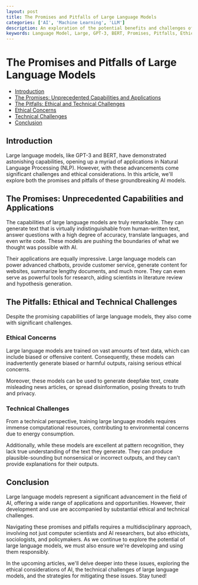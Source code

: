 ```yaml
---
layout: post
title: The Promises and Pitfalls of Large Language Models
categories: ['AI', 'Machine Learning', 'LLM']
description: An exploration of the potential benefits and challenges of large language models, from their incredible capabilities to the ethical considerations they raise.
keywords: Language Model, Large, GPT-3, BERT, Promises, Pitfalls, Ethics, AI
---
```

# The Promises and Pitfalls of Large Language Models

- [Introduction](#introduction)
- [The Promises: Unprecedented Capabilities and Applications](#the-promises-unprecedented-capabilities-and-applications)
- [The Pitfalls: Ethical and Technical Challenges](#the-pitfalls-ethical-and-technical-challenges)
- [Ethical Concerns](#ethical-concerns)
- [Technical Challenges](#technical-challenges)
- [Conclusion](#conclusion)

## Introduction
Large language models, like GPT-3 and BERT, have demonstrated astonishing capabilities, opening up a myriad of applications in Natural Language Processing (NLP). However, with these advancements come significant challenges and ethical considerations. In this article, we'll explore both the promises and pitfalls of these groundbreaking AI models.

## The Promises: Unprecedented Capabilities and Applications
The capabilities of large language models are truly remarkable. They can generate text that is virtually indistinguishable from human-written text, answer questions with a high degree of accuracy, translate languages, and even write code. These models are pushing the boundaries of what we thought was possible with AI.

Their applications are equally impressive. Large language models can power advanced chatbots, provide customer service, generate content for websites, summarize lengthy documents, and much more. They can even serve as powerful tools for research, aiding scientists in literature review and hypothesis generation.

## The Pitfalls: Ethical and Technical Challenges
Despite the promising capabilities of large language models, they also come with significant challenges.

### Ethical Concerns
Large language models are trained on vast amounts of text data, which can include biased or offensive content. Consequently, these models can inadvertently generate biased or harmful outputs, raising serious ethical concerns.

Moreover, these models can be used to generate deepfake text, create misleading news articles, or spread disinformation, posing threats to truth and privacy.

### Technical Challenges
From a technical perspective, training large language models requires immense computational resources, contributing to environmental concerns due to energy consumption.

Additionally, while these models are excellent at pattern recognition, they lack true understanding of the text they generate. They can produce plausible-sounding but nonsensical or incorrect outputs, and they can't provide explanations for their outputs.

## Conclusion
Large language models represent a significant advancement in the field of AI, offering a wide range of applications and opportunities. However, their development and use are accompanied by substantial ethical and technical challenges.

Navigating these promises and pitfalls requires a multidisciplinary approach, involving not just computer scientists and AI researchers, but also ethicists, sociologists, and policymakers. As we continue to explore the potential of large language models, we must also ensure we're developing and using them responsibly.

In the upcoming articles, we'll delve deeper into these issues, exploring the ethical considerations of AI, the technical challenges of large language models, and the strategies for mitigating these issues. Stay tuned!
